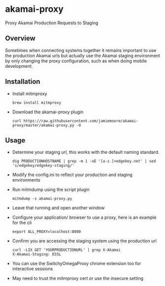 # akamai-proxy

Proxy Akamai Production Requests to Staging

## Overview

Sometimes when connecting systems together it remains important to use the production Akamai urls but actually use the Akamai staging environment by only changing the proxy configuration, such as when doing mobile development.

## Installation

- Install mitmproxy

  ```
  brew install mitmproxy
  ```

- Download the akamai-proxy plugin

  ```
  curl https://raw.githubusercontent.com/jamiemoore/akamai-proxy/master/akamai-proxy.py -O
  ```

## Usage

- Determine your staging url, this works with the default naming standard.

  ```
  dig PRODUCTIONHOSTNAME | grep -m 1 -oE '[a-z.]+edgekey.net' | sed 's/edgekey/edgekey-staging/'
  ```

- Modify the config.ini to reflect your production and staging environments

- Run mitmdump using the script plugin

  ```
  mitmdump -s akamai-proxy.py
  ```

- Leave that running and open another window

- Configure your application/ browser to use a proxy, here is an example for the cli

  ```
  export ALL_PROXY=localhost:8080
  ```

- Confirm you are accessing the staging system using the production url

  ```
  curl -LIX GET 'YOURPRODUCTIONURL' | grep X-Akamai
  X-Akamai-Staging: ESSL
  ```

- You can use the SwitchyOmegaProxy chrome extension too for interactive sessions
- May need to trust the mitmproxy cert or use the insecure setting
